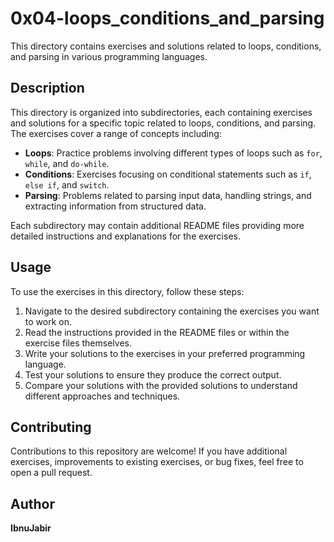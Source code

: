 # 0x04-loops_conditions_and_parsing

This directory contains exercises and solutions related to loops, conditions, and parsing in various programming languages.

## Description

This directory is organized into subdirectories, each containing exercises and solutions for a specific topic related to loops, conditions, and parsing. The exercises cover a range of concepts including:

- **Loops**: Practice problems involving different types of loops such as `for`, `while`, and `do-while`.
- **Conditions**: Exercises focusing on conditional statements such as `if`, `else if`, and `switch`.
- **Parsing**: Problems related to parsing input data, handling strings, and extracting information from structured data.

Each subdirectory may contain additional README files providing more detailed instructions and explanations for the exercises.

## Usage

To use the exercises in this directory, follow these steps:

1. Navigate to the desired subdirectory containing the exercises you want to work on.
2. Read the instructions provided in the README files or within the exercise files themselves.
3. Write your solutions to the exercises in your preferred programming language.
4. Test your solutions to ensure they produce the correct output.
5. Compare your solutions with the provided solutions to understand different approaches and techniques.

## Contributing

Contributions to this repository are welcome! If you have additional exercises, improvements to existing exercises, or bug fixes, feel free to open a pull request.

## Author
<strong>IbnuJabir</strong>
